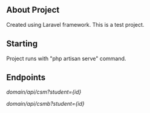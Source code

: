 ## About Project

Created using Laravel framework.
This is a test project.

## Starting

Project runs with "php artisan serve" command.

## Endpoints

*domain/api/csm?student={id}*

*domain/api/csmb?student={id}*


